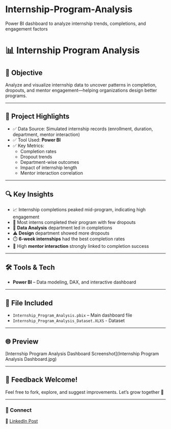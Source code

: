 # Internship-Program-Analysis
Power BI dashboard to analyze internship trends, completions, and engagement factors

# 📊 Internship Program Analysis

## 🎯 Objective
Analyze and visualize internship data to uncover patterns in completion, dropouts, and mentor engagement—helping organizations design better programs.

---

## 📌 Project Highlights

- ✅ Data Source: Simulated internship records (enrollment, duration, department, mentor interaction)
- ✅ Tool Used: **Power BI**
- ✅ Key Metrics:
  - Completion rates
  - Dropout trends
  - Department-wise outcomes
  - Impact of internship length
  - Mentor interaction correlation

---

## 🔍 Key Insights

- 📈 Internship completions peaked mid-program, indicating high engagement
- 🏅 Most interns completed their program with few dropouts
- 🧠 **Data Analysis** department led in completions
- ⚠️ **Design** department showed more dropouts
- ⏱️ **6-week internships** had the best completion rates
- 🤝 High **mentor interaction** strongly linked to completion success

---

## 🛠️ Tools & Tech

- **Power BI** – Data modeling, DAX, and interactive dashboard

---

## 📁 File Included

- `Internship_Program_Analysis.pbix` – Main dashboard file
- `Internship_Program_Analysis_Dataset.XLXS` - Dataset

---

## 🌐 Preview

[Internship Program Analysis Dashboard Screenshot](Internship Program Analysis Dashboard.jpg)

---

## 💬 Feedback Welcome!

Feel free to fork, explore, and suggest improvements. Let’s grow together 🚀

---

### 🔗 Connect

📌 [LinkedIn Post](#)  
